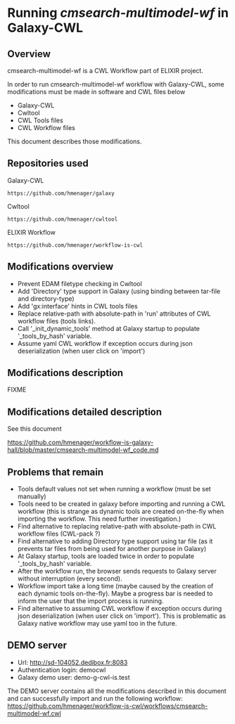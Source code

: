 # Running *cmsearch-multimodel-wf* in Galaxy-CWL

## Overview

cmsearch-multimodel-wf is a CWL Workflow part of ELIXIR project.

In order to run cmsearch-multimodel-wf workflow with Galaxy-CWL, some
modifications must be made in software and CWL files below

* Galaxy-CWL 
* Cwltool 
* CWL Tools files
* CWL Workflow files

This document describes those modifications.

## Repositories used

Galaxy-CWL

```
https://github.com/hmenager/galaxy
```

Cwltool

```
https://github.com/hmenager/cwltool
```

ELIXIR Workflow

```
https://github.com/hmenager/workflow-is-cwl
```

## Modifications overview

* Prevent EDAM filetype checking in Cwltool
* Add 'Directory' type support in Galaxy (using binding between tar-file and directory-type)
* Add 'gx:interface' hints in CWL tools files
* Replace relative-path with absolute-path in 'run' attributes of CWL workflow files (tools links).
* Call '_init_dynamic_tools' method at Galaxy startup to populate '_tools_by_hash' variable.
* Assume yaml CWL workflow if exception occurs during json deserialization (when user click on 'import')

## Modifications description

FIXME

## Modifications detailed description

See this document

<https://github.com/hmenager/workflow-is-galaxy-hall/blob/master/cmsearch-multimodel-wf_code.md>

## Problems that remain

* Tools default values not set when running a workflow (must be set manually)
* Tools need to be created in galaxy before importing and running a CWL workflow
(this is strange as dynamic tools are created on-the-fly when importing the workflow. This need further investigation.)
* Find alternative to replacing relative-path with absolute-path in CWL workflow files (CWL-pack ?)
* Find alternative to adding Directory type support using tar file (as it prevents tar files from being used for another purpose in Galaxy)
* At Galaxy startup, tools are loaded twice in order to populate '_tools_by_hash' variable.
* After the workflow run, the browser sends requests to Galaxy server without interruption (every second).
* Workflow import take a long time (maybe caused by the creation of each
  dynamic tools on-the-fly). Maybe a progress bar is needed to inform the user
  that the import process is running.
* Find alternative to assuming CWL workflow if exception occurs during json
  deserialization (when user click on 'import'). This is problematic as Galaxy
  native workflow may use yaml too in the future.

## DEMO server

* Url: http://sd-104052.dedibox.fr:8083
* Authentication login: democwl
* Galaxy demo user: demo-g-cwl-is.test

The DEMO server contains all the modifications described in this
document and can successfully import and run the following workflow:
https://github.com/hmenager/workflow-is-cwl/workflows/cmsearch-multimodel-wf.cwl

<!-- 
# vim: tw=70
-->
